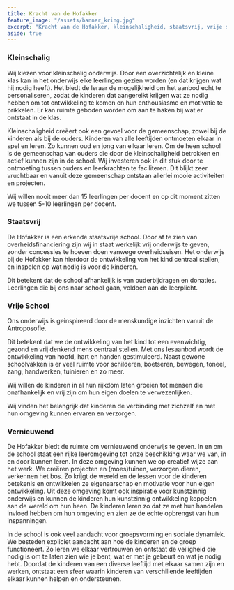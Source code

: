 ```yaml
---
title: Kracht van de Hofakker
feature_image: "/assets/banner_kring.jpg"
excerpt: "Kracht van de Hofakker, kleinschaligheid, staatsvrij, vrije school, vernieuwend"
aside: true
---
```

### Kleinschalig
Wij kiezen voor kleinschalig onderwijs. Door een overzichtelijk en kleine klas kan in het onderwijs elke leerlingen gezien worden (en dat krijgen wat hij nodig heeft). Het biedt de leraar de mogelijkheid om het aanbod echt te personaliseren, zodat de kinderen dat aangereikt krijgen wat ze nodig hebben om tot ontwikkeling te komen en hun enthousiasme en motivatie te prikkelen. Er kan ruimte geboden worden om aan te haken bij wat er ontstaat in de klas.

Kleinschaligheid cre&#235;ert ook een gevoel voor de gemeenschap, zowel bij de kinderen als bij de ouders. Kinderen van alle leeftijden ontmoeten elkaar in spel en leren. Zo kunnen oud en jong van elkaar leren. Om de heen school is de gemeenschap van ouders die door de kleinschaligheid betrokken en actief kunnen zijn in de school. Wij investeren ook in dit stuk door te ontmoeting tussen ouders en leerkrachten te faciliteren. Dit blijkt zeer vruchtbaar en vanuit deze gemeenschap ontstaan allerlei mooie activiteiten en projecten.

Wij willen nooit meer dan 15 leerlingen per docent en op dit moment zitten we tussen 5-10 leerlingen per docent.

### Staatsvrij
De Hofakker is een erkende staatsvrije school. Door af te zien van overheidsfinanciering zijn wij in staat werkelijk vrij onderwijs te geven, zonder concessies te hoeven doen vanwege overheidseisen.  Het onderwijs bij de Hofakker kan hierdoor de ontwikkeling van het kind centraal stellen, en inspelen op wat nodig is voor de kinderen.
 
Dit betekent dat de school afhankelijk is van ouderbijdragen en donaties. Leerlingen die bij ons naar school gaan, voldoen aan de leerplicht.

### Vrije School
Ons onderwijs is geinspireerd door de menskundige inzichten vanuit de Antroposofie.

Dit betekent dat we de ontwikkeling van het kind tot een evenwichtig, gezond en vrij denkend mens centraal stellen. Met ons lesaanbod wordt de ontwikkeling van hoofd, hart en handen gestimuleerd. Naast gewone schoolvakken is er veel ruimte voor schilderen, boetseren, bewegen, toneel, zang, handwerken, tuinieren en zo meer.

Wij willen de kinderen in al hun rijkdom laten groeien tot mensen die onafhankelijk en vrij zijn om hun eigen doelen te verwezenlijken.

Wij vinden het belangrijk dat kinderen de verbinding met zichzelf en met hun omgeving kunnen ervaren en verzorgen.

### Vernieuwend
De Hofakker biedt de ruimte om vernieuwend onderwijs te geven. In en om de school staat een rijke leeromgeving tot onze beschikking waar we van, in en door kunnen leren. In deze omgeving kunnen we op creatief wijze aan het werk. We cre&#235;ren projecten en (moes)tuinen, verzorgen dieren, verkennen het bos. Zo krijgt de wereld en de lessen voor de kinderen betekenis en ontwikkelen ze eigenaarschap en motivatie voor hun eigen ontwikkeling. Uit deze omgeving komt ook inspiratie voor kunstzinnig onderwijs en kunnen de kinderen hun kunstzinnig ontwikkeling koppelen aan de wereld om hun heen. De kinderen leren zo dat ze met hun handelen invloed hebben om hun omgeving en zien ze de echte opbrengst van hun inspanningen.

In de school is ook veel aandacht voor groepsvorming en sociale dynamiek. We besteden expliciet aandacht aan hoe de kinderen en de groep functioneert. Zo leren we elkaar vertrouwen en ontstaat de veiligheid die nodig is om te laten zien wie je bent, wat er met je gebeurt en wat je nodig hebt. Doordat de kinderen van een diverse leeftijd met elkaar samen zijn en werken, ontstaat een sfeer waarin kinderen van verschillende leeftijden elkaar kunnen helpen en ondersteunen. 

